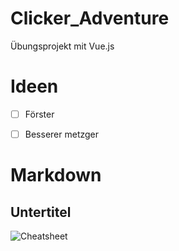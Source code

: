 # Clicker_Adventure
Übungsprojekt mit Vue.js


# Ideen
- [ ] Förster
- [ ] Besserer metzger


# Markdown
## Untertitel
![Cheatsheet](https://www.heise.de/mac-and-i/imgs/65/1/1/6/7/1/0/3/Markdown-Spickzettel_595px-07d3b9d7995581f4.jpeg)